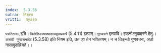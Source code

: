 ```yaml
---
index:  5.3.56
sutra:  तिङ्श्च
vritti:  nyasa
---
```


`पचतितमाम्` इति। `किमेत्तिङव्ययघादाम्वद्रव्यप्रकर्षे` (5.4.11) इत्याम्।
`गुणवचने` इत्यादि। इष्ठनोऽनुदाहरणे हेतुः। `अजादी गुणवचनादेव` (5.3.58) इति नियम इति, तत एव तेन भवितव्यम्। न च तिङ्न्तो गुणवचनः, अतो नासावुदाह्रियते।।

